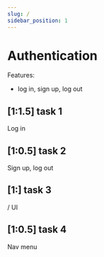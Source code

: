 ```yaml
---
slug: /
sidebar_position: 1
---
```



# Authentication

Features:

- log in, sign up, log out


## [1:1.5] task 1

Log in

## [1:0.5] task 2

Sign up, log out

## [1:] task 3

/ UI

## [1:0.5] task 4

Nav menu


